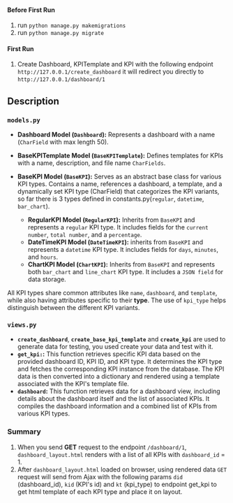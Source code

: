 #### Before First Run
1. run ```python manage.py makemigrations```
2. run ```python manage.py migrate```

#### First Run
1. Create Dashboard, KPITemplate and KPI with the following endpoint ```http://127.0.0.1/create_dashboard``` it will redirect you directly to ```http://127.0.0.1/dashboard/1```

## Description
### ```models.py```
- **Dashboard Model (```Dashboard```):** Represents a dashboard with a name (```CharField``` with max length 50).
- **BaseKPITemplate Model (```BaseKPITemplate```):** Defines templates for KPIs with a name, description, and file name ```CharFields```.
- **BaseKPI Model (```BaseKPI```):** Serves as an abstract base class for various KPI types. Contains a name, references a dashboard, a template, and a dynamically set KPI type (CharField) that categorizes the KPI variants, so far there is 3 types defined in constants.py(```regular```, ```datetime```, ```bar_chart```).

  -  **RegularKPI Model (```RegularKPI```):** Inherits from ```BaseKPI``` and represents a ```regular``` KPI type. It includes fields for the ```current number```, ```total number```, and a ```percentage```.
  -  **DateTimeKPI Model (```DateTimeKPI```):** inherits from ```BaseKPI``` and represents a ```datetime``` KPI type. It includes fields for ```days```, ```minutes```, and ```hours```.
  -  **ChartKPI Model (```ChartKPI```):** Inherits from ```BaseKPI``` and represents both ```bar_chart``` and ```line_chart``` KPI type. It includes a ```JSON field``` for data storage.

All KPI types share common attributes like ```name```, ```dashboard```, and ```template```, while also having attributes specific to their **type**. The use of ```kpi_type``` helps distinguish between the different KPI variants.

### ```views.py```
- **```create_dashboard```**, **`create_base_kpi_template`** and **`create_kpi`** are used to generate data for testing, you used create your data and test with it.
- **``get_kpi:``:** This function retrieves specific KPI data based on the provided dashboard ID, KPI ID, and KPI type. It determines the KPI type and fetches the corresponding KPI instance from the database. The KPI data is then converted into a dictionary and rendered using a template associated with the KPI's template file.
- **`dashboard`:** This function retrieves data for a dashboard view, including details about the dashboard itself and the list of associated KPIs. It compiles the dashboard information and a combined list of KPIs from various KPI types.

### Summary
1. When you send **GET** request to the endpoint ```/dashboard/1```, `dashboard_layout.html` renders with a list of all KPIs with ``dashboard_id`` = 1.
2. After `dashboard_layout.html` loaded on browser, using rendered data `GET` request will send from Ajax with the following params `did` (dashboard_id), `kid` (KPI's id) and `kt` (kpi_type) to endpoint get_kpi to get html template of each KPI type and place it on layout.